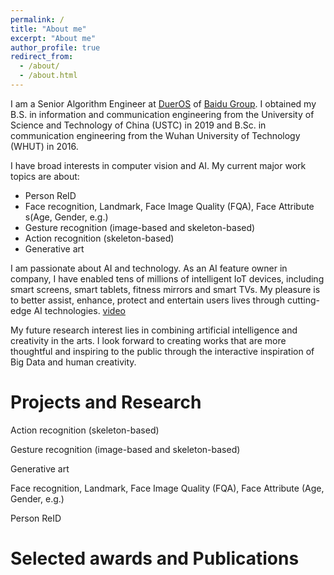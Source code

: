 ```yaml
---
permalink: /
title: "About me"
excerpt: "About me"
author_profile: true
redirect_from: 
  - /about/
  - /about.html
---
```


I am a Senior Algorithm Engineer at [DuerOS](https://dueros.baidu.com/) of [Baidu Group](https://www.baidu.com/). I obtained my B.S. in information and communication engineering from the University of Science and Technology of China (USTC) in 2019 and B.Sc. in communication engineering from the Wuhan University of Technology (WHUT) in 2016.

I have broad interests in computer vision and AI. My current major work topics are about: 
* Person ReID
* Face recognition, Landmark, Face Image Quality (FQA), Face Attribute s(Age, Gender, e.g.)
* Gesture recognition (image-based and skeleton-based) 
* Action recognition (skeleton-based) 
* Generative art

I am passionate about AI and technology. As an AI feature owner in company, I have enabled tens of millions of intelligent IoT devices, including smart screens, smart tablets, fitness mirrors and smart TVs. My pleasure is to better assist, enhance, protect and entertain users lives through cutting-edge AI technologies. [video](https://www.youtube.com/watch?v=MvWIDdO0Hmo)

My future research interest lies in combining artificial intelligence and creativity in the arts. I look forward to creating works that are more thoughtful and inspiring to the public through the interactive inspiration of Big Data and human creativity.

Projects and Research
======
Action recognition (skeleton-based)

Gesture recognition (image-based and skeleton-based)

Generative art

Face recognition, Landmark, Face Image Quality (FQA), Face Attribute (Age, Gender, e.g.)

Person ReID

Selected awards and Publications
======